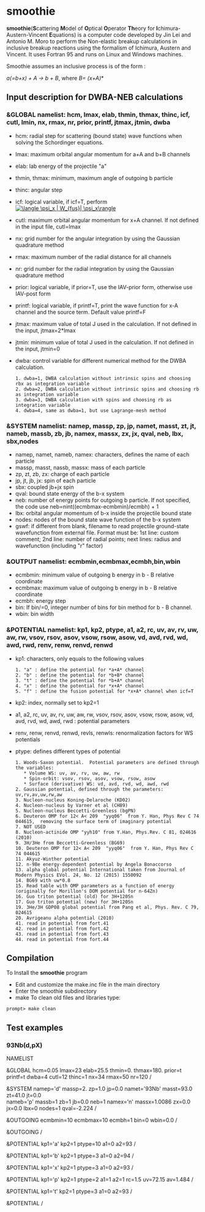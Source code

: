 # smoothie
 **smoothie**(**S**cattering **M**odel of **O**ptical **O**perator **Th**eory for **I**chimura-Austern-Vincent **E**quations) is a computer code developed by Jin Lei and Antonio M. Moro to perform the Non-elastic breakup calculations in inclusive breakup reactions using the formalism of Ichimura, Austern and Vincent. It uses Fortran 95 and runs on Linux and Windows machines.   

Smoothie assumes an inclusive process is of the form :

*a(=b+x) + A -> b + B*,  where *B= (x+A)**


## Input description for DWBA-NEB calculations
### &GLOBAL namelist: hcm, lmax, elab, thmin, thmax, thinc, icf, cutl, lmin, nx, rmax, nr, prior, printf, jtmax, jtmin, dwba

- hcm: radial step for scattering (bound state) wave functions when solving the Schordinger equations.
- lmax: maximum orbital angular momentum for a+A and b+B channels
- elab: lab energy of the projectile "a"
- thmin, thmax: minimum, maximum angle of outgoing b particle
- thinc: angular step
- icf: logical variable, if icf=T, perform  <a href="https://www.codecogs.com/eqnedit.php?latex=\langle&space;\psi_x&space;|&space;W_{fus}|&space;\psi_x\rangle" target="_blank"><img src="https://latex.codecogs.com/gif.latex?\langle&space;\psi_x&space;|&space;W_{fus}|&space;\psi_x\rangle" title="\langle \psi_x | W_{fus}| \psi_x\rangle" /></a>
- cutl: maximum orbital angular momentum for x+A channel. If not defined in the input file, cutl=lmax
- nx: grid number for the angular integration by using the Gaussian quadrature method
- rmax: maximum number of the radial distance for all channels
- nr: grid number for the radial integration by using the Gaussian quadrature method
- prior: logical variable, if prior=T, use the IAV-prior form, otherwise use IAV-post form
- printf: logical variable, if printf=T, print the wave function for x-A channel and the source term. Default value printf=F
- jtmax: maximum value of total J used in the calculation. If not defined in the input, jtmax=2*lmax
- jtmin: minimum value of total J used in the calculation. If not defined in the input, jtmin=0
- dwba: control variable for different numerical method for the DWBA calculation.

      1. dwba=1, DWBA calculation without intrinsic spins and choosing rbx as integration variable
      2. dwba=2, DWBA calculation without intrinsic spins and choosing rb as integration variable
      3. dwba=3, DWBA calculation with spins and choosing rb as integration variable
      4. dwba=4, same as dwba=1, but use Lagrange-mesh method

### &SYSTEM namelist: namep, massp, zp, jp, namet, masst, zt, jt, nameb, massb, zb, jb, namex, massx, zx, jx, qval, neb, lbx, sbx,nodes
- namep, namet, nameb, namex: characters, defines the name of each particle
- massp, masst, nassb, massx: mass of each particle
- zp, zt, zb, zx: charge of each particle
- jp, jt, jb, jx: spin of each particle
- sbx: coupled jb+jx spin
- qval: bound state energy of the b-x system
- neb: number of energy points for outgoing b particle. If not specified, the code use neb=nint((ecmbmax-ecmbmin)/ecmbh) + 1
- lbx: orbital angular momentum of b-x inside the projectile bound state
- nodes: nodes of the bound state wave function of the b-x system
- gswf: if different from blank, filename to read projectile ground-state wavefunction from external file. 
  Format must be: 1st line: custom comment; 2nd line: number of radial points; next lines: radius and wavefunction (including "r" factor)

### &OUTPUT namelist: ecmbmin,ecmbmax,ecmbh,bin,wbin
- ecmbmin: minimum value of outgoing b energy in b - B relative coordinate
- ecmbmax: maximum value of outgoing b energy in b - B relative coordinate
- ecmbh: energy step
- bin: If bin/=0, integer number of bins for bin method for b - B channel.
- wbin: bin width 

### &POTENTIAL namelist: kp1, kp2, ptype, a1, a2, rc, uv, av, rv, uw, aw, rw, vsov, rsov, asov, vsow, rsow, asow, vd, avd, rvd, wd, awd, rwd, renv, renw, renvd, renwd
- kp1: characters, only equals to the following values

      1. "a" : define the potential for *a+A* channel
      2. "b" : define the potential for *b+B* channel
      3. "t" : define the potential for *b+A* channel  
      4. "x" : define the potential for *x+A* channel
      5. "f" : define the fusion potential for *x+A* channel when icf=T

- kp2: index, normally set to kp2=1

- a1, a2, rc, uv, av, rv, uw, aw, rw, vsov, rsov, asov, vsow, rsow, asow, vd, avd, rvd, wd, awd, rwd : potential parameters
- renv, renw, renvd, renwd, revls, renwls: renormalization factors for WS potentials

- ptype: defines different types of potential

      1. Woods-Saxon potential.  Potential parameters are defined through the variables: 
         * Volume WS: uv, av, rv, uw, aw, rw
         * Spin-orbit: vsov, rsov, asov, vsow, rsow, asow
         * Surface (derivative) WS: vd, avd, rvd, wd, awd, rwd
      2. Gaussian potential, defined through the parameters: uv,rv,av,uw,rw,aw
      3. Nucleon-nucleus Koning-Delaroche (KD02)
      4. Nucleon-nucleus by Varner et al (CH89)
      5. Nucleon-nucleus Beccetti-Greenless (bgPN)
      6. Deuteron OMP for 12< A< 209  "yyq06"  from Y. Han, Phys Rev C 74 044615,  removing the surface term of imaginary potential
      7. NOT USED
      8. Nucleon-actinide OMP "yyh10" from Y.Han, Phys.Rev. C 81, 024616 (2010)
      9. 3H/3He from Beccetti-Greenless (BG69)
      10. Deuteron OMP for 12< A< 209  "yyq06"  from Y. Han, Phys Rev C 74 044615
      11. Akyuz-Winther potential
      12. n-9Be energy-dependent potential by Angela Bonaccorso 
      13. alpha global potential International taken from Journal of Modern Physics EVol. 24, No. 12 (2015) 1550092
      14. BG69 with uw*0.8
      15. Read table with OMP parameters as a function of energy (originally for Morillon's DOM potential for n-64Zn)
      16. Guo triton potential (old) for 3H+120Sn
      17. Guo triton potential (new) for 3H+120Sn
      19. 3He/3H GDP08 global potential from Pang et al, Phys. Rev. C 79, 024615
      20. Avrigeanu alpha potential (2010)
      41. read in potential from fort.41
      42. read in potential from fort.42
      43. read in potential from fort.43
      44. read in potential from fort.44


## Compilation
To Install the **smoothie** program
- Edit and customize the make.inc file in the main directory
- Enter the smoothie subdirectory
- make
To clean old files and libraries type:

`prompt> make clean`

## Test examples 

### 93Nb(d,pX) 

NAMELIST

&GLOBAL      hcm=0.05  lmax=23  elab=25.5 thmin=0. thmax=180. prior=t printf=t dwba=4 cutl=12
             thinc=1   nx=34 rmax=50   nr=120 /


&SYSTEM     namep='d'     massp=2.       zp=1.0    jp=0.0
            namet='93Nb'  masst=93.0     zt=41.0   jt=0.0  
            nameb='p'     massb=1        zb=1      jb=0.0  neb=1
            namex='n'     massx=1.0086   zx=0.0    jx=0.0  lbx=0    nodes=1 qval=-2.224 /

&OUTGOING   ecmbmin=10 ecmbmax=10 ecmbh=1  bin=0  wbin=0.0 /

&OUTGOING /


&POTENTIAL  kp1='a'  kp2=1 ptype=10 a1=0 a2=93
            /


&POTENTIAL  kp1='b'  kp2=1 ptype=3 a1=0 a2=94
           /


&POTENTIAL  kp1='x'  kp2=1 ptype=3 a1=0 a2=93
            /

&POTENTIAL  kp1='p'  kp2=1 ptype=2 a1=1 a2=1 rc=1.5
            uv=72.15 av=1.484
            /

&POTENTIAL  kp1='t'  kp2=1 ptype=3 a1=0 a2=93
           /

&POTENTIAL /
